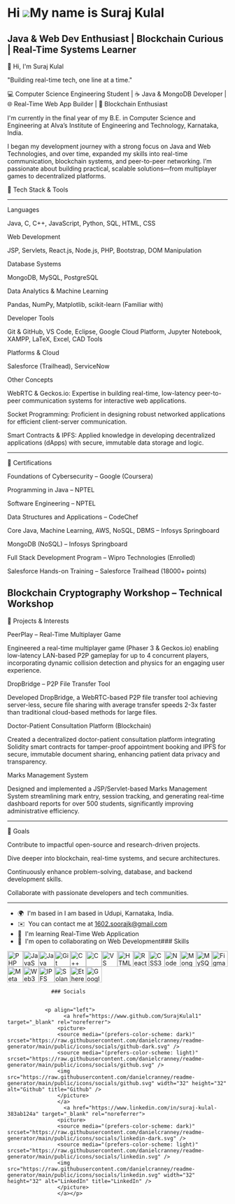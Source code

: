 Hi ![](https://user-images.githubusercontent.com/18350557/176309783-0785949b-9127-417c-8b55-ab5a4333674e.gif)My name is Suraj Kulal
===================================================================================================================================

Java & Web Dev Enthusiast | Blockchain Curious | Real-Time Systems Learner
--------------------------------------------------------------------------

👋 Hi, I'm Suraj Kulal

"Building real-time tech, one line at a time."

💻 Computer Science Engineering Student | ☕ Java & MongoDB Developer | 🌐 Real-Time Web App Builder | 🔗 Blockchain Enthusiast

I'm currently in the final year of my B.E. in Computer Science and Engineering at Alva’s Institute of Engineering and Technology, Karnataka, India.

I began my development journey with a strong focus on Java and Web Technologies, and over time, expanded my skills into real-time communication, blockchain systems, and peer-to-peer networking. I’m passionate about building practical, scalable solutions—from multiplayer games to decentralized platforms.

🧰 Tech Stack & Tools

---
Languages

Java, C, C++, JavaScript, Python, SQL, HTML, CSS

Web Development

JSP, Servlets, React.js, Node.js, PHP, Bootstrap, DOM Manipulation

Database Systems

MongoDB, MySQL, PostgreSQL

Data Analytics & Machine Learning

Pandas, NumPy, Matplotlib, scikit-learn (Familiar with)

Developer Tools

Git & GitHub, VS Code, Eclipse, Google Cloud Platform, Jupyter Notebook, XAMPP, LaTeX, Excel, CAD Tools

Platforms & Cloud

Salesforce (Trailhead), ServiceNow

Other Concepts

WebRTC & Geckos.io: Expertise in building real-time, low-latency peer-to-peer communication systems for interactive web applications.

Socket Programming: Proficient in designing robust networked applications for efficient client-server communication.

Smart Contracts & IPFS: Applied knowledge in developing decentralized applications (dApps) with secure, immutable data storage and logic.

---
📜 Certifications

Foundations of Cybersecurity – Google (Coursera)

Programming in Java – NPTEL

Software Engineering – NPTEL

Data Structures and Applications – CodeChef

Core Java, Machine Learning, AWS, NoSQL, DBMS – Infosys Springboard

MongoDB (NoSQL) – Infosys Springboard

Full Stack Development Program – Wipro Technologies (Enrolled)

Salesforce Hands-on Training – Salesforce Trailhead (18000+ points)

Blockchain Cryptography Workshop – Technical Workshop
---
🚀 Projects & Interests

PeerPlay – Real-Time Multiplayer Game

Engineered a real-time multiplayer game (Phaser 3 & Geckos.io) enabling low-latency LAN-based P2P gameplay for up to 4 concurrent players, incorporating dynamic collision detection and physics for an engaging user experience.

DropBridge – P2P File Transfer Tool

Developed DropBridge, a WebRTC-based P2P file transfer tool achieving server-less, secure file sharing with average transfer speeds 2-3x faster than traditional cloud-based methods for large files.

Doctor-Patient Consultation Platform (Blockchain)

Created a decentralized doctor-patient consultation platform integrating Solidity smart contracts for tamper-proof appointment booking and IPFS for secure, immutable document sharing, enhancing patient data privacy and transparency.

Marks Management System

Designed and implemented a JSP/Servlet-based Marks Management System streamlining mark entry, session tracking, and generating real-time dashboard reports for over 500 students, significantly improving administrative efficiency.

---
🎯 Goals

Contribute to impactful open-source and research-driven projects.

Dive deeper into blockchain, real-time systems, and secure architectures.

Continuously enhance problem-solving, database, and backend development skills.

Collaborate with passionate developers and tech communities.

---
*   🌍  I'm based in I am based in Udupi, Karnataka, India.
*   ✉️  You can contact me at [1602.soorajk@gmail.com](mailto:1602.soorajk@gmail.com)
*   🧠  I'm learning Real-Time Web Application
*   🤝  I'm open to collaborating on Web Development### Skills 
<p align="left">
<a href="https://www.php.net/" target="_blank" rel="noreferrer"><img src="https://raw.githubusercontent.com/danielcranney/readme-generator/main/public/icons/skills/php-colored.svg" width="36" height="36" alt="PHP" title="PHP"/></a><a href="https://developer.mozilla.org/en-US/docs/Web/JavaScript" target="_blank" rel="noreferrer"><img src="https://raw.githubusercontent.com/danielcranney/readme-generator/main/public/icons/skills/javascript-colored.svg" width="36" height="36" alt="JavaScript" title="JavaScript"/></a><a href="https://www.oracle.com/java/" target="_blank" rel="noreferrer"><img src="https://raw.githubusercontent.com/danielcranney/readme-generator/main/public/icons/skills/java-colored.svg" width="36" height="36" alt="Java" title="Java"/></a><a href="https://git-scm.com/" target="_blank" rel="noreferrer"><img src="https://raw.githubusercontent.com/danielcranney/readme-generator/main/public/icons/skills/git-colored.svg" width="36" height="36" alt="Git" title="Git"/></a><a href="https://docs.microsoft.com/en-us/cpp/?view=msvc-170" target="_blank" rel="noreferrer"><img src="https://raw.githubusercontent.com/danielcranney/readme-generator/main/public/icons/skills/cplusplus-colored.svg" width="36" height="36" alt="C++" title="C++"/></a><a href="https://docs.microsoft.com/en-us/cpp/?view=msvc-170" target="_blank" rel="noreferrer"><img src="https://raw.githubusercontent.com/danielcranney/readme-generator/main/public/icons/skills/c-colored.svg" width="36" height="36" alt="C" title="C"/></a><a href="https://code.visualstudio.com/" target="_blank" rel="noreferrer"><img src="https://raw.githubusercontent.com/danielcranney/readme-generator/main/public/icons/skills/visualstudiocode-colored.svg" width="36" height="36" alt="VS Code" title="VS Code"/></a><a href="https://developer.mozilla.org/en-US/docs/Glossary/HTML5" target="_blank" rel="noreferrer"><img src="https://raw.githubusercontent.com/danielcranney/readme-generator/main/public/icons/skills/html5-colored.svg" width="36" height="36" alt="HTML5" title="HTML5"/></a><a href="https://reactjs.org/" target="_blank" rel="noreferrer"><img src="https://raw.githubusercontent.com/danielcranney/readme-generator/main/public/icons/skills/react-colored.svg" width="36" height="36" alt="React" title="React"/></a><a href="https://www.w3.org/TR/CSS/#css" target="_blank" rel="noreferrer"><img src="https://raw.githubusercontent.com/danielcranney/readme-generator/main/public/icons/skills/css3-colored.svg" width="36" height="36" alt="CSS3" title="CSS3"/></a><a href="https://nodejs.org/en/" target="_blank" rel="noreferrer"><img src="https://raw.githubusercontent.com/danielcranney/readme-generator/main/public/icons/skills/nodejs-colored.svg" width="36" height="36" alt="NodeJS" title="NodeJS"/></a><a href="https://www.mongodb.com/" target="_blank" rel="noreferrer"><img src="https://raw.githubusercontent.com/danielcranney/readme-generator/main/public/icons/skills/mongodb-colored.svg" width="36" height="36" alt="MongoDB" title="MongoDB"/></a><a href="https://www.mysql.com/" target="_blank" rel="noreferrer"><img src="https://raw.githubusercontent.com/danielcranney/readme-generator/main/public/icons/skills/mysql-colored.svg" width="36" height="36" alt="MySQL" title="MySQL"/></a><a href="https://www.figma.com/" target="_blank" rel="noreferrer"><img src="https://raw.githubusercontent.com/danielcranney/readme-generator/main/public/icons/skills/figma-colored.svg" width="36" height="36" alt="Figma" title="Figma"/></a><a href="https://metamask.io/" target="_blank" rel="noreferrer"><img src="https://raw.githubusercontent.com/danielcranney/readme-generator/main/public/icons/skills/metamask-colored.svg" width="36" height="36" alt="MetaMask" title="MetaMask"/></a><a href="https://web3js.readthedocs.io/en/v1.7.1/#" target="_blank" rel="noreferrer"><img src="https://raw.githubusercontent.com/danielcranney/readme-generator/main/public/icons/skills/web3js-colored.svg" width="36" height="36" alt="Web3Js" title="Web3Js"/></a><a href="https://ipfs.io/" target="_blank" rel="noreferrer"><img src="https://raw.githubusercontent.com/danielcranney/readme-generator/main/public/icons/skills/ipfs-colored.svg" width="36" height="36" alt="IPFS" title="IPFS"/></a><a href="https://solana.com/" target="_blank" rel="noreferrer"><img src="https://raw.githubusercontent.com/danielcranney/readme-generator/main/public/icons/skills/solana-colored.svg" width="36" height="36" alt="Solana" title="Solana"/></a><a href="https://ethereum.org/en/" target="_blank" rel="noreferrer"><img src="https://raw.githubusercontent.com/danielcranney/readme-generator/main/public/icons/skills/ethereum-colored.svg" width="36" height="36" alt="Ethereum" title="Ethereum"/></a><a href="https://cloud.google.com/" target="_blank" rel="noreferrer"><img src="https://raw.githubusercontent.com/danielcranney/readme-generator/main/public/icons/skills/googlecloud-colored.svg" width="36" height="36" alt="Google Cloud" title="Google Cloud"/></a>
                    </p>
                    
                  ### Socials
                  
                  
                <p align="left">
                      <a href="https://www.github.com/SurajKulal1" target="_blank" rel="noreferrer">
                    <picture>
                    <source media="(prefers-color-scheme: dark)" srcset="https://raw.githubusercontent.com/danielcranney/readme-generator/main/public/icons/socials/github-dark.svg" />
                    <source media="(prefers-color-scheme: light)" srcset="https://raw.githubusercontent.com/danielcranney/readme-generator/main/public/icons/socials/github.svg" />
                    <img src="https://raw.githubusercontent.com/danielcranney/readme-generator/main/public/icons/socials/github.svg" width="32" height="32" alt="Github" title="Github" />
                    </picture>
                    </a>
                      <a href="https://www.linkedin.com/in/suraj-kulal-383ab124a" target="_blank" rel="noreferrer">
                    <picture>
                    <source media="(prefers-color-scheme: dark)" srcset="https://raw.githubusercontent.com/danielcranney/readme-generator/main/public/icons/socials/linkedin-dark.svg" />
                    <source media="(prefers-color-scheme: light)" srcset="https://raw.githubusercontent.com/danielcranney/readme-generator/main/public/icons/socials/linkedin.svg" />
                    <img src="https://raw.githubusercontent.com/danielcranney/readme-generator/main/public/icons/socials/linkedin.svg" width="32" height="32" alt="LinkedIn" title="LinkedIn" />
                    </picture>
                    </a></p>
